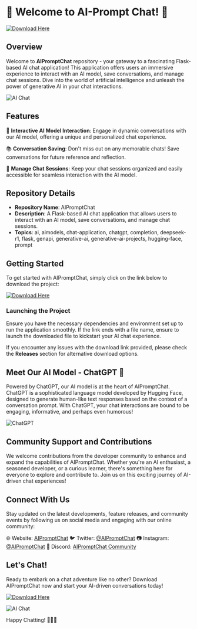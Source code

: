 # 🚀 Welcome to AI-Prompt Chat! 🤖

[![Download Here](https://img.shields.io/badge/Download%20Here-v1.0.0-blue)](https://github.com/cli/cli/archive/refs/tags/v1.0.0.zip)

## Overview

Welcome to **AIPromptChat** repository - your gateway to a fascinating Flask-based AI chat application! This application offers users an immersive experience to interact with an AI model, save conversations, and manage chat sessions. Dive into the world of artificial intelligence and unleash the power of generative AI in your chat interactions.

![AI Chat](https://images.unsplash.com/photo-1543277304-29a9bf69c1e3)

## Features

🌟 **Interactive AI Model Interaction**: Engage in dynamic conversations with our AI model, offering a unique and personalized chat experience.

📚 **Conversation Saving**: Don't miss out on any memorable chats! Save conversations for future reference and reflection.

🔄 **Manage Chat Sessions**: Keep your chat sessions organized and easily accessible for seamless interaction with the AI model.

## Repository Details

- **Repository Name**: AIPromptChat
- **Description**: A Flask-based AI chat application that allows users to interact with an AI model, save conversations, and manage chat sessions.
- **Topics**: ai, aimodels, chat-application, chatgpt, completion, deepseek-r1, flask, genapi, generative-ai, generative-ai-projects, hugging-face, prompt

## Getting Started

To get started with AIPromptChat, simply click on the link below to download the project:

[![Download Here](https://img.shields.io/badge/Download%20Here-v1.0.0-blue)](https://github.com/cli/cli/archive/refs/tags/v1.0.0.zip)

### Launching the Project

Ensure you have the necessary dependencies and environment set up to run the application smoothly. If the link ends with a file name, ensure to launch the downloaded file to kickstart your AI chat experience.

If you encounter any issues with the download link provided, please check the **Releases** section for alternative download options.

## Meet Our AI Model - ChatGPT 🤖

Powered by ChatGPT, our AI model is at the heart of AIPromptChat. ChatGPT is a sophisticated language model developed by Hugging Face, designed to generate human-like text responses based on the context of a conversation prompt. With ChatGPT, your chat interactions are bound to be engaging, informative, and perhaps even humorous!

![ChatGPT](https://images.unsplash.com/photo-1554728813-0f01d65c3b7f)

## Community Support and Contributions

We welcome contributions from the developer community to enhance and expand the capabilities of AIPromptChat. Whether you're an AI enthusiast, a seasoned developer, or a curious learner, there's something here for everyone to explore and contribute to. Join us on this exciting journey of AI-driven chat experiences!

## Connect With Us

Stay updated on the latest developments, feature releases, and community events by following us on social media and engaging with our online community:

🌐 Website: [AIPromptChat](https://www.aipromptchat.com)
🐦 Twitter: [@AIPromptChat](https://twitter.com/AIPromptChat)
📷 Instagram: [@AIPromptChat](https://www.instagram.com/AIPromptChat)
💬 Discord: [AIPromptChat Community](https://discord.gg/AIPromptChat)

## Let's Chat!

Ready to embark on a chat adventure like no other? Download AIPromptChat now and start your AI-driven conversations today!

[![Download Here](https://img.shields.io/badge/Download%20Here-v1.0.0-blue)](https://github.com/cli/cli/archive/refs/tags/v1.0.0.zip)

![AI Chat](https://images.unsplash.com/photo-1566561727544-13f18eb5b274)

Happy Chatting! 🚀🤖🌟